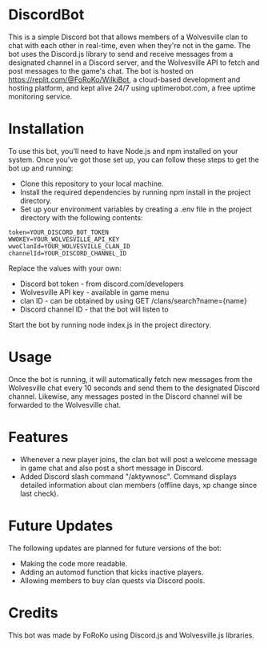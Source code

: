 # DiscordBot
This is a simple Discord bot that allows members of a Wolvesville clan to chat with each other in real-time, even when they're not in the game. The bot uses the Discord.js library to send and receive messages from a designated channel in a Discord server, and the Wolvesville API to fetch and post messages to the game's chat. The bot is hosted on https://replit.com/@FoRoKo/WilkiBot, a cloud-based development and hosting platform, and kept alive 24/7 using uptimerobot.com, a free uptime monitoring service.

# Installation
To use this bot, you'll need to have Node.js and npm installed on your system. Once you've got those set up, you can follow these steps to get the bot up and running:

* Clone this repository to your local machine.
* Install the required dependencies by running npm install in the project directory.
* Set up your environment variables by creating a .env file in the project directory with the following contents:

```
token=YOUR_DISCORD_BOT_TOKEN
WWOKEY=YOUR_WOLVESVILLE_API_KEY
wwoClanId=YOUR_WOLVESVILLE_CLAN_ID
channelId=YOUR_DISCORD_CHANNEL_ID
```

Replace the values with your own:

* Discord bot token - from discord.com/developers
* Wolvesville API key - available in game menu
* clan ID - can be obtained by using GET /clans/search?name={name}
* Discord channel ID - that the bot will listen to

Start the bot by running node index.js in the project directory.

# Usage
Once the bot is running, it will automatically fetch new messages from the Wolvesville chat every 10 seconds and send them to the designated Discord channel. Likewise, any messages posted in the Discord channel will be forwarded to the Wolvesville chat.

# Features
* Whenever a new player joins, the clan bot will post a welcome message in game chat and also post a short message in Discord.
* Added Discord slash command "/aktywnosc". Command displays detailed information about clan members (offline days, xp change since last check).

# Future Updates
The following updates are planned for future versions of the bot:

* Making the code more readable.
* Adding an automod function that kicks inactive players.
* Allowing members to buy clan quests via Discord pools.
# Credits
This bot was made by FoRoKo using Discord.js and Wolvesville.js libraries.
